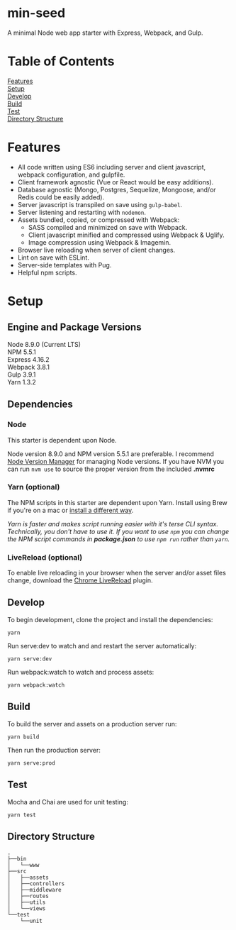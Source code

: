 min-seed
========

A minimal Node web app starter with Express, Webpack, and Gulp.

# Table of Contents
[Features](#features)  
[Setup](#setup)  
[Develop](#develop)  
[Build](#build)  
[Test](#test)  
[Directory Structure](#directory-structure)

# Features
- All code written using ES6 including server and client javascript, webpack configuration, and gulpfile.
- Client framework agnostic (Vue or React would be easy additions).
- Database agnostic (Mongo, Postgres, Sequelize, Mongoose, and/or Redis could be easily added).
- Server javascript is transpiled on save using `gulp-babel`.
- Server listening and restarting with `nodemon`.
- Assets bundled, copied, or compressed with Webpack:
  - SASS compiled and minimized on save with Webpack.
  - Client javascript minified and compressed using Webpack & Uglify.
  - Image compression using Webpack & Imagemin.
- Browser live reloading when server of client changes.
- Lint on save with ESLint.
- Server-side templates with Pug.
- Helpful npm scripts.

# Setup
## Engine and Package Versions
Node 8.9.0 (Current LTS)  
NPM 5.5.1  
Express 4.16.2  
Webpack 3.8.1  
Gulp 3.9.1  
Yarn 1.3.2  

## Dependencies
### Node
This starter is dependent upon Node.

Node version 8.9.0 and NPM version 5.5.1 are preferable. I recommend [Node Version Manager](https://github.com/creationix/nvm) for managing Node versions. If you have NVM you can run `nvm use` to source the proper version from the included **.nvmrc**

### Yarn (optional)
The NPM scripts in this starter are dependent upon Yarn. Install using Brew if you're on a mac or [install a different way](https://yarnpkg.com/en/docs/install).

*Yarn is faster and makes script running easier with it's terse CLI syntax. Technically, you don't have to use it. If you want to use `npm` you can change the NPM script commands in **package.json** to use `npm run` rather than `yarn`.*

### LiveReload (optional)
To enable live reloading in your browser when the server and/or asset files change, download the [Chrome LiveReload](https://chrome.google.com/webstore/detail/livereload/jnihajbhpnppcggbcgedagnkighmdlei) plugin.

## Develop

To begin development, clone the project and install the dependencies:

```
yarn
```

Run serve:dev to watch and and restart the server automatically:

```
yarn serve:dev
```

Run webpack:watch to watch and process assets:

```
yarn webpack:watch
```

## Build

To build the server and assets on a production server run:

```
yarn build
```

Then run the production server:

```
yarn serve:prod
```

## Test

Mocha and Chai are used for unit testing:

```
yarn test
```

## Directory Structure
```
.
├──bin
│   └──www
├──src
│   ├──assets
│   ├──controllers
│   ├──middleware
│   ├──routes
│   ├──utils
│   └──views
└──test
    └──unit
```
